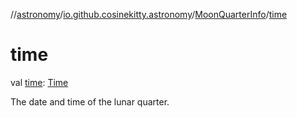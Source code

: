 //[astronomy](../../../index.md)/[io.github.cosinekitty.astronomy](../index.md)/[MoonQuarterInfo](index.md)/[time](time.md)

# time

val [time](time.md): [Time](../-time/index.md)

The date and time of the lunar quarter.
